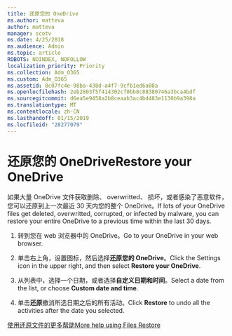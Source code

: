 ```yaml
---
title: 还原您的 OneDrive
ms.author: matteva
author: matteva
manager: scotv
ms.date: 4/25/2018
ms.audience: Admin
ms.topic: article
ROBOTS: NOINDEX, NOFOLLOW
localization_priority: Priority
ms.collection: Adm_O365
ms.custom: Adm_O365
ms.assetid: 8c07fc4e-98ba-438d-a4f7-9cfb1ed6a08a
ms.openlocfilehash: 2eb2803f5f414302cf0bb8c88380746a3bca4bdf
ms.sourcegitcommit: d6ea5e9458a2b8ceaab3ac4bd483e1130b9a398a
ms.translationtype: MT
ms.contentlocale: zh-CN
ms.lasthandoff: 01/15/2019
ms.locfileid: "28277079"
---
```

# <a name="restore-your-onedrive"></a><span data-ttu-id="5d890-102">还原您的 OneDrive</span><span class="sxs-lookup"><span data-stu-id="5d890-102">Restore your OneDrive</span></span>

<span data-ttu-id="5d890-103">如果大量 OneDrive 文件获取删除、 overwritted、 损坏，或者感染了恶意软件，您可以还原到上一次最近 30 天内您的整个 OneDrive。</span><span class="sxs-lookup"><span data-stu-id="5d890-103">If lots of your OneDrive files get deleted, overwritted, corrupted, or infected by malware, you can restore your entire OneDrive to a previous time within the last 30 days.</span></span>
  
1. <span data-ttu-id="5d890-104">转到您在 web 浏览器中的 OneDrive。</span><span class="sxs-lookup"><span data-stu-id="5d890-104">Go to your OneDrive in your web browser.</span></span>
    
2. <span data-ttu-id="5d890-105">单击右上角，设置图标，然后选择**还原您的 OneDrive**。</span><span class="sxs-lookup"><span data-stu-id="5d890-105">Click the Settings icon in the upper right, and then select **Restore your OneDrive**.</span></span>
    
3. <span data-ttu-id="5d890-106">从列表中，选择一个日期，或者选择**自定义日期和时间**。</span><span class="sxs-lookup"><span data-stu-id="5d890-106">Select a date from the list, or choose **Custom date and time**.</span></span>
    
4. <span data-ttu-id="5d890-107">单击**还原**撤消所选日期之后的所有活动。</span><span class="sxs-lookup"><span data-stu-id="5d890-107">Click **Restore** to undo all the activities after the date you selected.</span></span> 
    
[<span data-ttu-id="5d890-108">使用还原文件的更多帮助</span><span class="sxs-lookup"><span data-stu-id="5d890-108">More help using Files Restore</span></span>](https://go.microsoft.com/fwlink/?linkid=872874)
  

